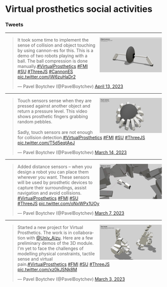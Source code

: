 # Virtual prosthetics social activities


### Tweets

---

<img src="../examples/snapshots/object-sensors.jpg" width="200" style="float: right; margin-left: 1em;">

<blockquote class="twitter-tweet"><p lang="en" dir="ltr">It took some time to implement the sense of collision and object touching by using cannon-es for this. This is a demo of two robots playing with a ball. The ball compression is done manually.<a href="https://twitter.com/hashtag/VirtualProsthetics?src=hash&amp;ref_src=twsrc%5Etfw">#VirtualProsthetics</a> <a href="https://twitter.com/hashtag/FMI?src=hash&amp;ref_src=twsrc%5Etfw">#FMI</a> <a href="https://twitter.com/hashtag/SU?src=hash&amp;ref_src=twsrc%5Etfw">#SU</a> <a href="https://twitter.com/hashtag/ThreeJS?src=hash&amp;ref_src=twsrc%5Etfw">#ThreeJS</a> <a href="https://twitter.com/hashtag/CannonES?src=hash&amp;ref_src=twsrc%5Etfw">#CannonES</a> <a href="https://t.co/jW6zuHaDr2">pic.twitter.com/jW6zuHaDr2</a></p>&mdash; Pavel Boytchev (@PavelBoytchev) <a href="https://twitter.com/PavelBoytchev/status/1646460819763331072?ref_src=twsrc%5Etfw">April 13, 2023</a></blockquote>

---

<img src="../examples/snapshots/touch-sensors.jpg" width="200" style="float: right; margin-left: 1em;">

<blockquote class="twitter-tweet"><p lang="en" dir="ltr">Touch sensors sense when they are pressed against another object and return a pressure level. This video shows prosthetic fingers grabbing random pebbles.<br><br>Sadly, touch sensors are not enough for collision detection.<a href="https://twitter.com/hashtag/VirtualProsthetics?src=hash&amp;ref_src=twsrc%5Etfw">#VirtualProsthetics</a> <a href="https://twitter.com/hashtag/FMI?src=hash&amp;ref_src=twsrc%5Etfw">#FMI</a> <a href="https://twitter.com/hashtag/SU?src=hash&amp;ref_src=twsrc%5Etfw">#SU</a> <a href="https://twitter.com/hashtag/ThreeJS?src=hash&amp;ref_src=twsrc%5Etfw">#ThreeJS</a> <a href="https://t.co/T5d5eqtAeJ">pic.twitter.com/T5d5eqtAeJ</a></p>&mdash; Pavel Boytchev (@PavelBoytchev) <a href="https://twitter.com/PavelBoytchev/status/1635762229730504706?ref_src=twsrc%5Etfw">March 14, 2023</a></blockquote>

---

<img src="../examples/snapshots/distance-sensors.jpg" width="200" style="float: right; margin-left: 1em;">

<blockquote class="twitter-tweet"><p lang="en" dir="ltr">Added distance sensors – when you design a robot you can place them wherever you want. These sensors will be used by prosthetic devices to capture their surroundings, assist navigation and avoid collisions. <a href="https://twitter.com/hashtag/VirtualProsthetics?src=hash&amp;ref_src=twsrc%5Etfw">#VirtualProsthetics</a> <a href="https://twitter.com/hashtag/FMI?src=hash&amp;ref_src=twsrc%5Etfw">#FMI</a> <a href="https://twitter.com/hashtag/SU?src=hash&amp;ref_src=twsrc%5Etfw">#SU</a> <a href="https://twitter.com/hashtag/ThreeJS?src=hash&amp;ref_src=twsrc%5Etfw">#ThreeJS</a> <a href="https://t.co/oNxWPx1UOy">pic.twitter.com/oNxWPx1UOy</a></p>&mdash; Pavel Boytchev (@PavelBoytchev) <a href="https://twitter.com/PavelBoytchev/status/1633067541147930625?ref_src=twsrc%5Etfw">March 7, 2023</a></blockquote>

---

<img src="../examples/snapshots/two-hands.jpg" width="200" style="float: right; margin-left: 1em;">

<blockquote class="twitter-tweet"><p lang="en" dir="ltr">Started a new project for Virtual Prosthetics. The work is in collaboration with <a href="https://twitter.com/Univ_Aizu?ref_src=twsrc%5Etfw">@Univ_Aizu</a>. Here are a few preliminary demos of the 3D module. I&#39;m yet to face the challenges of modelling physical constraints, tactile sense and virtual pain.<a href="https://twitter.com/hashtag/VirtualProsthetics?src=hash&amp;ref_src=twsrc%5Etfw">#VirtualProsthetics</a> <a href="https://twitter.com/hashtag/FMI?src=hash&amp;ref_src=twsrc%5Etfw">#FMI</a> <a href="https://twitter.com/hashtag/SU?src=hash&amp;ref_src=twsrc%5Etfw">#SU</a> <a href="https://twitter.com/hashtag/ThreeJS?src=hash&amp;ref_src=twsrc%5Etfw">#ThreeJS</a> <a href="https://t.co/xz0kJSNk8M">pic.twitter.com/xz0kJSNk8M</a></p>&mdash; Pavel Boytchev (@PavelBoytchev) <a href="https://twitter.com/PavelBoytchev/status/1631712716825018368?ref_src=twsrc%5Etfw">March 3, 2023</a></blockquote>

